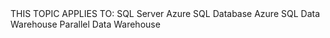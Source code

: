 <Token xmlns:xlink="http://www.w3.org/1999/xlink">
<legacyBold>THIS TOPIC APPLIES TO:</legacyBold>
<mediaLinkInline><image xlink:href="ed423705-b87b-4bee-8f6f-1b9705944575"></image></mediaLinkInline>SQL Server
<mediaLinkInline><image xlink:href="ed423705-b87b-4bee-8f6f-1b9705944575"></image></mediaLinkInline>Azure SQL Database
<mediaLinkInline><image xlink:href="a45b6379-ac63-48d7-ab97-33b3563b36ee"></image></mediaLinkInline>Azure SQL Data Warehouse
<mediaLinkInline><image xlink:href="a45b6379-ac63-48d7-ab97-33b3563b36ee"></image></mediaLinkInline>Parallel Data Warehouse
</Token>